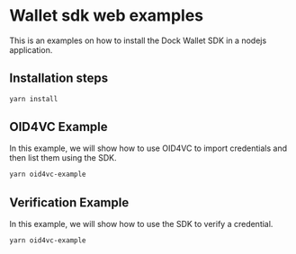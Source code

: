 # Wallet sdk web examples
This is an examples on how to install the Dock Wallet SDK in a nodejs application.

## Installation steps

```bash
yarn install
```

## OID4VC Example

In this example, we will show how to use OID4VC to import credentials and then list them using the SDK.

``` bash
yarn oid4vc-example

```

## Verification Example

In this example, we will show how to use the SDK to verify a credential.

``` bash
yarn oid4vc-example

```

